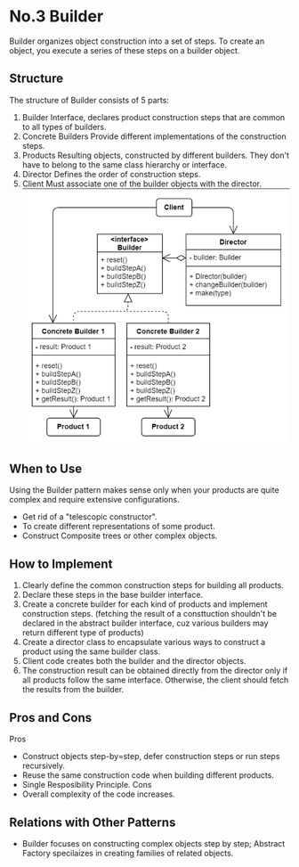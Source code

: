 # No.3 Builder
Builder organizes object construction into a set of steps. To create an object, you execute a series of these steps on a builder object.

## Structure
The structure of Builder consists of 5 parts:
1. Builder
  Interface, declares product construction steps that are common to all types of builders.
2. Concrete Builders
  Provide different implementations of the construction steps.
3. Products
  Resulting objects, constructed by different builders. They don't have to belong to the same class hierarchy or interface.
4. Director
  Defines the order of construction steps.
5. Client
  Must associate one of the builder objects with the director.
![avatar](structure.png)

## When to Use
Using the Builder pattern makes sense only when your products are quite complex and require extensive configurations.
- Get rid of a "telescopic constructor".
- To create different representations of some product.
- Construct Composite trees or other complex objects.

## How to Implement
1. Clearly define the common construction steps for building all products.
2. Declare these steps in the base builder interface.
3. Create a concrete builder for each kind of products and implement construction steps.
  (fetching the result of a consttuction shouldn't be declared in the abstract builder interface, cuz various builders may return different type of products)
4. Create a director class to encapsulate various ways to construct a product using the same builder class.
5. Client code creates both the builder and the director objects.
6. The construction result can be obtained directly from the director only if all products follow the same interface. Otherwise, the client should fetch the results from the builder.

## Pros and Cons
Pros
- Construct objects step-by=step, defer construction steps or run steps recursively.
- Reuse the same construction code when building different products.
- Single Resposibility Principle.
Cons
- Overall complexity of the code increases.

## Relations with Other Patterns
- Builder focuses on constructing complex objects step by step; Abstract Factory specilaizes in creating families of related objects.
